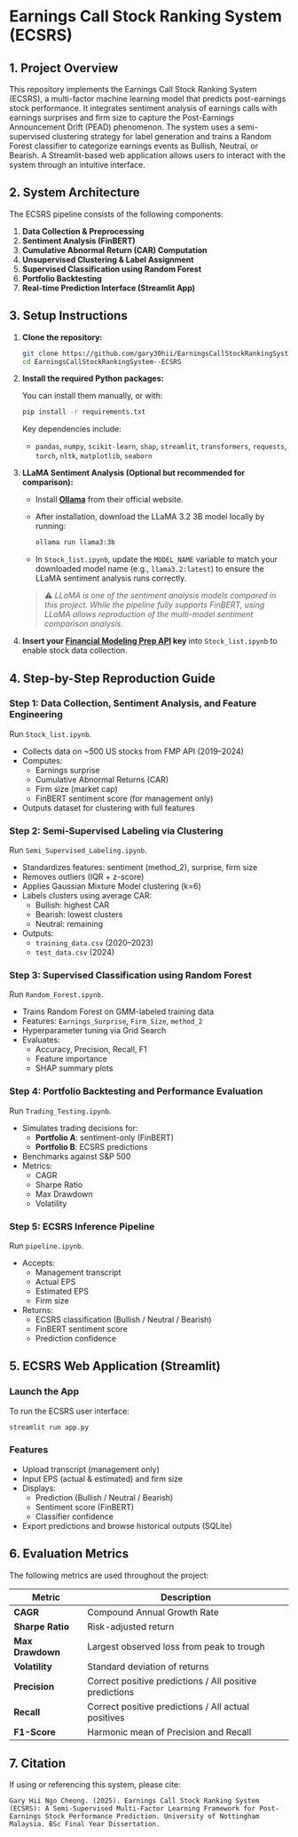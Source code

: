 # Earnings Call Stock Ranking System (ECSRS)

## 1. Project Overview

This repository implements the Earnings Call Stock Ranking System (ECSRS), a multi-factor machine learning model that predicts post-earnings stock performance. It integrates sentiment analysis of earnings calls with earnings surprises and firm size to capture the Post-Earnings Announcement Drift (PEAD) phenomenon. The system uses a semi-supervised clustering strategy for label generation and trains a Random Forest classifier to categorize earnings events as Bullish, Neutral, or Bearish. A Streamlit-based web application allows users to interact with the system through an intuitive interface.

## 2. System Architecture

The ECSRS pipeline consists of the following components:

1. **Data Collection & Preprocessing**
2. **Sentiment Analysis (FinBERT)**
3. **Cumulative Abnormal Return (CAR) Computation**
4. **Unsupervised Clustering & Label Assignment**
5. **Supervised Classification using Random Forest**
6. **Portfolio Backtesting**
7. **Real-time Prediction Interface (Streamlit App)**

## 3. Setup Instructions

1. **Clone the repository:**

   ```bash
   git clone https://github.com/gary30hii/EarningsCallStockRankingSystem--ECSRS.git
   cd EarningsCallStockRankingSystem--ECSRS
   ```

2. **Install the required Python packages:**

   You can install them manually, or with:

   ```bash
   pip install -r requirements.txt
   ```

   Key dependencies include:
   - `pandas`, `numpy`, `scikit-learn`, `shap`, `streamlit`, `transformers`, `requests`, `torch`, `nltk`, `matplotlib`, `seaborn`

3. **LLaMA Sentiment Analysis (Optional but recommended for comparison):**

   - Install **[Ollama](https://ollama.com)** from their official website.
   - After installation, download the LLaMA 3.2 3B model locally by running:

     ```bash
     ollama run llama3:3b
     ```

   - In `Stock_list.ipynb`, update the `MODEL_NAME` variable to match your downloaded model name (e.g., `llama3.2:latest`) to ensure the LLaMA sentiment analysis runs correctly.

   > ⚠️ *LLaMA is one of the sentiment analysis models compared in this project. While the pipeline fully supports FinBERT, using LLaMA allows reproduction of the multi-model sentiment comparison analysis.*

4. **Insert your [Financial Modeling Prep API](https://site.financialmodelingprep.com/) key** into `Stock_list.ipynb` to enable stock data collection.

## 4. Step-by-Step Reproduction Guide

### Step 1: Data Collection, Sentiment Analysis, and Feature Engineering

Run `Stock_list.ipynb`.

- Collects data on ~500 US stocks from FMP API (2019–2024)
- Computes:
  - Earnings surprise
  - Cumulative Abnormal Returns (CAR)
  - Firm size (market cap)
  - FinBERT sentiment score (for management only)
- Outputs dataset for clustering with full features

### Step 2: Semi-Supervised Labeling via Clustering

Run `Semi_Supervised_Labeling.ipynb`.

- Standardizes features: sentiment (method_2), surprise, firm size
- Removes outliers (IQR + z-score)
- Applies Gaussian Mixture Model clustering (k=6)
- Labels clusters using average CAR:
  - Bullish: highest CAR
  - Bearish: lowest clusters
  - Neutral: remaining
- Outputs:
  - `training_data.csv` (2020–2023)
  - `test_data.csv` (2024)

### Step 3: Supervised Classification using Random Forest

Run `Random_Forest.ipynb`.

- Trains Random Forest on GMM-labeled training data
- Features: `Earnings_Surprise`, `Firm_Size`, `method_2`
- Hyperparameter tuning via Grid Search
- Evaluates:
  - Accuracy, Precision, Recall, F1
  - Feature importance
  - SHAP summary plots

### Step 4: Portfolio Backtesting and Performance Evaluation

Run `Trading_Testing.ipynb`.

- Simulates trading decisions for:
  - **Portfolio A**: sentiment-only (FinBERT)
  - **Portfolio B**: ECSRS predictions
- Benchmarks against S&P 500
- Metrics:
  - CAGR
  - Sharpe Ratio
  - Max Drawdown
  - Volatility

### Step 5: ECSRS Inference Pipeline

Run `pipeline.ipynb`.

- Accepts:
  - Management transcript
  - Actual EPS
  - Estimated EPS
  - Firm size
- Returns:
  - ECSRS classification (Bullish / Neutral / Bearish)
  - FinBERT sentiment score
  - Prediction confidence

## 5. ECSRS Web Application (Streamlit)

### Launch the App

To run the ECSRS user interface:

```bash
streamlit run app.py
```

### Features

- Upload transcript (management only)
- Input EPS (actual & estimated) and firm size
- Displays:
  - Prediction (Bullish / Neutral / Bearish)
  - Sentiment score (FinBERT)
  - Classifier confidence
- Export predictions and browse historical outputs (SQLite)

## 6. Evaluation Metrics

The following metrics are used throughout the project:

| Metric          | Description                                     |
|-----------------|-------------------------------------------------|
| **CAGR**        | Compound Annual Growth Rate                     |
| **Sharpe Ratio**| Risk-adjusted return                           |
| **Max Drawdown**| Largest observed loss from peak to trough       |
| **Volatility**  | Standard deviation of returns                   |
| **Precision**   | Correct positive predictions / All positive predictions |
| **Recall**      | Correct positive predictions / All actual positives |
| **F1-Score**    | Harmonic mean of Precision and Recall           |

## 7. Citation

If using or referencing this system, please cite:

```
Gary Hii Ngo Cheong. (2025). Earnings Call Stock Ranking System (ECSRS): A Semi-Supervised Multi-Factor Learning Framework for Post-Earnings Stock Performance Prediction. University of Nottingham Malaysia. BSc Final Year Dissertation.
```

